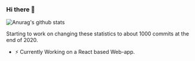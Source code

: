 ### Hi there 👋


![Anurag's github stats](https://github-readme-stats.vercel.app/api?username=pulkitcode&show_icons=true&theme=radical)


Starting to work on changing these statistics to about 1000 commits at the end of 2020.

- ⚡ Currently Working on a React based Web-app.

